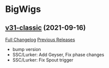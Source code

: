 # BigWigs

## [v31-classic](https://github.com/BigWigsMods/BigWigs/tree/v31-classic) (2021-09-16)
[Full Changelog](https://github.com/BigWigsMods/BigWigs/compare/v30.1-classic...v31-classic) [Previous Releases](https://github.com/BigWigsMods/BigWigs/releases)

- bump version  
- SSC/Lurker: Add Geyser, Fix phase changes  
- SSC/Lurker: Fix Spout trigger  
